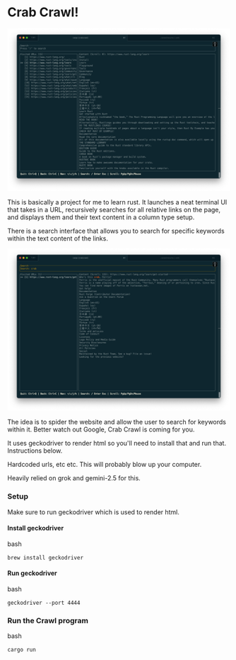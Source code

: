 # Crab Crawl!

![Screenshot 1](assets/ss1.png)

This is basically a project for me to learn rust. It launches a neat terminal UI that takes in a URL, recursively searches for all relative links on the page, and displays them and their text content in a column type setup.

There is a search interface that allows you to search for specific keywords within the text content of the links.

![Screenshot 2](assets/ss2.png)

The idea is to spider the website and allow the user to search for keywords within it. Better watch out Google, Crab Crawl is coming for you.

It uses geckodriver to render html so you'll need to install that and run that. Instructions below.

Hardcoded urls, etc etc. This will probably blow up your computer.

Heavily relied on grok and gemini-2.5 for this.

### Setup

Make sure to run geckodriver which is used to render html.

#### Install geckodriver

bash
```
brew install geckodriver
```

#### Run geckodriver

bash
```
geckodriver --port 4444
```

### Run the Crawl program

bash
```
cargo run
```
